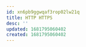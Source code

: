 ```yaml
---
id: xn6pb9ggwqaf3rop02lw21q
title: HTTP HTTPS
desc: ''
updated: 1681795060402
created: 1681795060402
---
```

